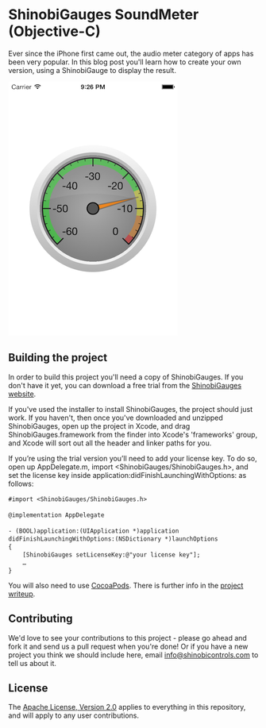 ShinobiGauges SoundMeter (Objective-C)
=====================

Ever since the iPhone first came out, the audio meter category of apps has
been very popular. In this blog post you'll learn how to create your own
version, using a ShinobiGauge to display the result.

![Screenshot](screenshot.png?raw=true)

Building the project
------------------

In order to build this project you'll need a copy of ShinobiGauges. If you don't have it yet, you can download a free trial from the [ShinobiGauges website](http://www.shinobicontrols.com/ios/shinobigauges).

If you've used the installer to install ShinobiGauges, the project should just work. If you haven't, then once you've downloaded and unzipped ShinobiGauges, open up the project in Xcode, and drag ShinobiGauges.framework from the finder into Xcode's 'frameworks' group, and Xcode will sort out all the header and linker paths for you.

If you’re using the trial version you’ll need to add your license key. To do so, open up AppDelegate.m, import <ShinobiGauges/ShinobiGauges.h>, and set the license key inside application:didFinishLaunchingWithOptions: as follows:

    #import <ShinobiGauges/ShinobiGauges.h>

    @implementation AppDelegate

    - (BOOL)application:(UIApplication *)application didFinishLaunchingWithOptions:(NSDictionary *)launchOptions
    {
        [ShinobiGauges setLicenseKey:@"your license key"];
        …
    }

You will also need to use [CocoaPods](http://cocoapods.org/). There is further info in the [project writeup](ShinobiGauges-SoundMeter.md).

Contributing
------------

We'd love to see your contributions to this project - please go ahead and fork it and send us a pull request when you're done! Or if you have a new project you think we should include here, email info@shinobicontrols.com to tell us about it.

License
-------

The [Apache License, Version 2.0](LICENSE) applies to everything in this repository, and will apply to any user contributions.

